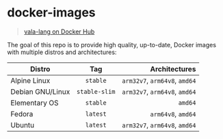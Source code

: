 # docker-images

> [vala-lang on Docker Hub](https://hub.docker.com/u/valalang)

The goal of this repo is to provide high quality, up-to-date, Docker images with multiple distros and architectures:

| Distro | Tag | Architectures |
| ------ | :---: | -------------: |
| Alpine Linux | `stable` | `arm32v7`, `arm64v8`, `amd64` |
| Debian GNU/Linux | `stable-slim` | `arm32v7`, `arm64v8`, `amd64` |
| Elementary OS | `stable` | `amd64` |
| Fedora | `latest` | `arm64v8`, `amd64` |
| Ubuntu | `latest` | `arm32v7`, `arm64v8`, `amd64` |
